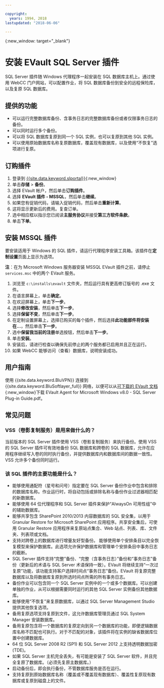 ```yaml
---

copyright:
  years: 1994, 2018
lastupdated: "2018-06-06"

---
```

{:new_window: target="_blank"}

# 安装 EVault SQL Server 插件

SQL Server 插件随 Windows 代理程序一起安装在 SQL 数据库主机上。通过使用 WebCC 门户网站，可以配置作业，将 SQL 数据库备份到安全的远程保险库，以及复原 SQL 数据库。

## 提供的功能

- 可以运行完整数据库备份、含事务日志的完整数据库备份或者仅限事务日志的备份。
- 可以同时运行多个备份。 
- 可以将 SQL 数据库复原到同一个 SQL 实例，也可以复原到其他 SQL 实例。
- 可以使用原始数据库名称复原数据库，覆盖现有数据库，以及使用“不恢复”选项进行复原。

## 订购插件

1. 登录到 [{{site.data.keyword.slportal}}](https://control.softlayer.com/){:new_window}
2. 单击**存储** > **备份**。
3. 选择 EVault 帐户，然后单击**订购插件**。
4. 选择 **EVault 插件 - MSSQL**，然后单击**继续**。
5. 如果您有促销代码，请输入促销代码，然后单击**重新计算**。
6. 这将显示更新后的费用。复查订单。
7. 选中相应框以指示您已阅读**主服务协议**并接受**第三方软件条款**。 
8. 单击**下单**。

## 安装 MSSQL 插件

要安装适用于 Windows 的 SQL 插件，请运行代理程序安装工具箱。该插件在**定制设置**页面上显示为选项。

**注**：在为 Microsoft Windows 服务器安装 MSSQL EVault 插件之前，请停止 `services.msc` 中的两个 EVault 服务。  

1. 浏览至 `c:\installs\evault` 文件夹，然后运行具有更高修订版号的 .exe 文件。
2. 在语言屏幕上，单击**确定**。
3. 在欢迎屏幕上，单击**下一步**。
4. 选择**修改安装**，然后单击**下一步**。
5. 选择**保留不变**，然后单击**下一步**。
6. 在定制设置屏幕上，选择已购买的每个插件，然后选择**此功能部件将安装在...**，然后单击**下一步**。
7. 选中**保留我当前的注册**单选按钮，然后单击**下一步**。
8. 单击**安装**。
9. 安装后，请进行检查以确保先前停止的两个服务都已启用并且正在运行。
10. 如果 WebCC 能够访问（查看）数据库，说明安装成功。 

## 用户指南

使用 {{site.data.keyword.BluVPN}} 连接到 {{site.data.keyword.BluSoftlayer_full}} 网络，以便可以从[可下载的 EVault 文档](http://downloads.service.softlayer.com/evault/Documentation/){:new_window}下载 EVault Agent for Microsoft Windows v8.0 - SQL Server Plug-in Guide.pdf。

## 常见问题

### VSS（卷影复制服务）是用来做什么的？

当前版本的 SQL Server 插件使用 VSS（卷影复制服务）来执行备份。使用 VSS 的 SQL Server 插件可有效地备份 SQL 数据库和跨卷的 SQL 数据库，允许在应用程序继续写入卷的同时执行备份，并提供数据库内和数据库间的数据一致性。VSS 允许多个备份同时运行。

### 该 SQL 插件的主要功能是什么？

- 能够使用通配符（星号和问号）指定要在 SQL Server 备份作业中包含和排除的数据库名称。作业运行时，将自动包括或排除名称与备份作业过滤器相匹配的新数据库。 
- 能够使用 64 位代理程序和 SQL Server 插件来保护“AlwaysOn 可用性组”中的辅助数据库。
- 能够共享包含 SharePoint 2010/2013 内容数据库的 SQL 安全集，以用于 Granular Restore for Microsoft SharePoint 应用程序。共享安全集后，可使用 Granular Restore 应用程序来复原站点集合、Web 站点、列表、库、文件夹、列表项或文档。
- 支持对跨卷上的数据库进行增量友好型备份。
能够使用单个安排条目以完全恢复模型来保护数据库。此选项允许保护数据库和管理单个安排条目中事务日志的截断。
- SQL Server 插件支持“完整”备份、“完整（含事务日志）”备份和“事务日志”备份（更新后的术语与 SQL Server 术语保持一致）。EVault 将继续支持“一次过复原”功能，该功能支持客户选择时间点“事务日志”备份。EVault 将复原完整数据库以及将数据库复原到所选时间点所需的所有事务日志。
- 备份作业可以包含同一个 SQL Server 实例中的一个或多个数据库。可以创建单独的作业，从可以根据需要同时运行的其他 SQL Server 实例备份其他数据库。
- 能够使用“不恢复”来复原数据库，以通过 SQL Server Management Studio 提供其他恢复选项。
- 备用复原选项支持复原到文件，这允许数据库管理员通过 SQL System Manager 安装数据库。
- 备用复原包含将一个数据库的复原定向到另一个数据库的功能，即便逻辑数据库名称不匹配也可执行。对于不匹配的对象，该插件将在实例的缺省数据库位置中创建数据库。
- 64 位 SQL Server 2008 R2 (SP1) 和 SQL Server 2012 上支持透明数据加密 (TDE)。
- 如果 SQL Server 主机完全丢失，有可能是安装了 SQL Server 软件，并且完全复原了数据库。（必须先复原主数据库。）
- 启动备份后，即会执行备份，不管数据库服务是否在运行。
- 支持复原到原始数据库名称（覆盖或不覆盖现有数据库）、覆盖性复原现有数据库或复原到磁盘上的文件。

